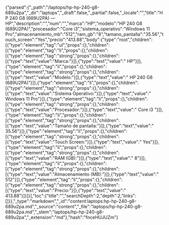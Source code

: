 {"parsed":{"_path":"/laptops/hp-hp-240-g8-689u2pa","_dir":"laptops","_draft":false,"_partial":false,"_locale":"","title":"HP 240 G8 (689U2PA) — HP","description":"","num":"","marca":"HP","modelo":"HP 240 G8 (689U2PA)","procesador":"Core i3","sistema_operativo":"Windows 11 Pro","almacenamiento_mb":"512","ram_gb":"8","tamano_pantalla":"35.56","touch_screen":"Yes","precio":"413.88","body":{"type":"root","children":[{"type":"element","tag":"ul","props":{},"children":[{"type":"element","tag":"li","props":{},"children":[{"type":"element","tag":"strong","props":{},"children":[{"type":"text","value":"Marca:"}]},{"type":"text","value":" HP"}]},{"type":"element","tag":"li","props":{},"children":[{"type":"element","tag":"strong","props":{},"children":[{"type":"text","value":"Modelo:"}]},{"type":"text","value":" HP 240 G8 (689U2PA)"}]},{"type":"element","tag":"li","props":{},"children":[{"type":"element","tag":"strong","props":{},"children":[{"type":"text","value":"Sistema Operativo:"}]},{"type":"text","value":" Windows 11 Pro"}]},{"type":"element","tag":"li","props":{},"children":[{"type":"element","tag":"strong","props":{},"children":[{"type":"text","value":"Procesador:"}]},{"type":"text","value":" Core i3 "}]},{"type":"element","tag":"li","props":{},"children":[{"type":"element","tag":"strong","props":{},"children":[{"type":"text","value":"Tamaño de pantalla:"}]},{"type":"text","value":" 35.56"}]},{"type":"element","tag":"li","props":{},"children":[{"type":"element","tag":"strong","props":{},"children":[{"type":"text","value":"Touch Screen:"}]},{"type":"text","value":" Yes"}]},{"type":"element","tag":"li","props":{},"children":[{"type":"element","tag":"strong","props":{},"children":[{"type":"text","value":"RAM (GB):"}]},{"type":"text","value":" 8"}]},{"type":"element","tag":"li","props":{},"children":[{"type":"element","tag":"strong","props":{},"children":[{"type":"text","value":"Almacenamiento (MB):"}]},{"type":"text","value":" 512"}]},{"type":"element","tag":"li","props":{},"children":[{"type":"element","tag":"strong","props":{},"children":[{"type":"text","value":"Precio:"}]},{"type":"text","value":" 413.88"}]}]}],"toc":{"title":"","searchDepth":2,"depth":2,"links":[]}},"_type":"markdown","_id":"content:laptops:hp-hp-240-g8-689u2pa.md","_source":"content","_file":"laptops/hp-hp-240-g8-689u2pa.md","_stem":"laptops/hp-hp-240-g8-689u2pa","_extension":"md"},"hash":"fnceHUJUZm"}